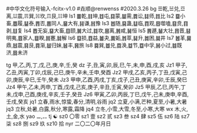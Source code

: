 #中华文化符号输入-fcitx-v1.0
#垚顺@renwenss
#2020.3.26
bg	☰乾,☱兑,☲离,☳震,☴巽,☵坎,☶艮,☷坤
ls1	䷀乾,䷁坤,䷂屯,䷃蒙,䷄需,䷅讼,䷆师,䷇比
ls2	䷈小畜,䷉履,䷊泰,䷋否,䷌同人,䷍大有,䷎谦,䷏豫
ls3	䷐随,䷑蛊,䷒临,䷓观,䷔噬嗑,䷕贲,䷖剥,䷗复
ls4	䷘无妄,䷙大畜,䷚颐,䷛大过,䷜坎,䷝离,䷞咸,䷟恒
ls5	䷠遯,䷡大壮,䷢晋,䷣明夷,䷤家人,䷥睽,䷦蹇,䷧解
ls6	䷨损,䷩益,䷪夬,䷫姤,䷬萃,䷭升,䷮困,䷯井
ls7	䷰革,䷱鼎,䷲震,䷳艮,䷴渐,䷵归妹,䷶丰,䷷旅
ls8	䷸巽,䷹兑,䷺涣,䷻节,䷼中孚,䷽小过,䷾既济,䷿未济

tg	甲,乙,丙,丁,戊,己,庚,辛,壬,癸
dz	子,丑,寅,卯,辰,巳,午,未,申,酉,戌,亥
Jz1	甲子,乙丑,丙寅,丁卯,戊辰,己巳,庚午,辛未,壬申,癸酉
Jz2	甲戌,乙亥,丙子,丁丑,戊寅,己卯,庚辰,辛巳,壬午,癸未
Jz3	甲申,乙酉,丙戌,丁亥,戊子,己丑,庚寅,辛卯,壬辰,癸巳
Jz4	甲午,乙未,丙申,丁酉,戊戌,己亥,庚子,辛丑,壬寅,癸卯
Jz5	甲辰,乙巳,丙午,丁未,戊申,己酉,庚戌,辛亥,壬子,癸丑
Jz6	甲寅,乙卯,丙辰,丁巳,戊午,己未,庚申,辛酉,壬戌,癸亥
jq1	立春,雨水,惊蛰,春分,清明,谷雨
jq2	立夏,小满,芒种,夏至,小暑,大暑
jq3	立秋,处暑,白露,秋分,寒露,霜降
jq4	立冬,小雪,大雪,冬至,小寒,大寒
wx	木,火,土,金,水
yao	⚊,⚋
tj	☯
sz0	〇零
sz1	壹
sz2	贰
sz3	叁
sz4	肆
sz5	伍
sz6	陆
sz7	柒
sz8	捌
sz9	玖
sz10	拾
nyr	二〇二〇年月日
